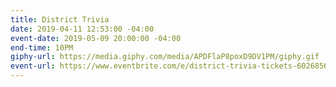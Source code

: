```yaml
---
title: District Trivia
date: 2019-04-11 12:53:00 -04:00
event-date: 2019-05-09 20:00:00 -04:00
end-time: 10PM
giphy-url: https://media.giphy.com/media/APDFlaP8poxD9DV1PM/giphy.gif
event-url: https://www.eventbrite.com/e/district-trivia-tickets-60268562894
---
```


